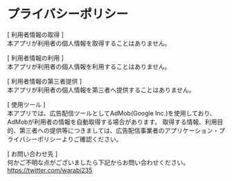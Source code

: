 # プライバシーポリシー

[ 利用者情報の取得 ]   
本アプリが利用者の個人情報を取得することはありません。

[ 利用者情報の利用 ]   
本アプリが利用者の個人情報を利用することはありません。

[ 利用者情報の第三者提供 ]   
本アプリが利用者の個人情報を第三者へ提供することはありません。

[ 使用ツール ]   
本アプリでは、広告配信ツールとしてAdMob(Google Inc.)を使用しており、AdMobが利用者の情報を自動取得する場合があります。 取得する情報、利用目的、第三者への提供等につきましては、広告配信事業者のアプリケーション・プライバシーポリシーよりご確認ください。

[ お問い合わせ先 ]   
何かご不明な点がございましたら下記からお問い合わせください。   
https://twitter.com/warabi235

